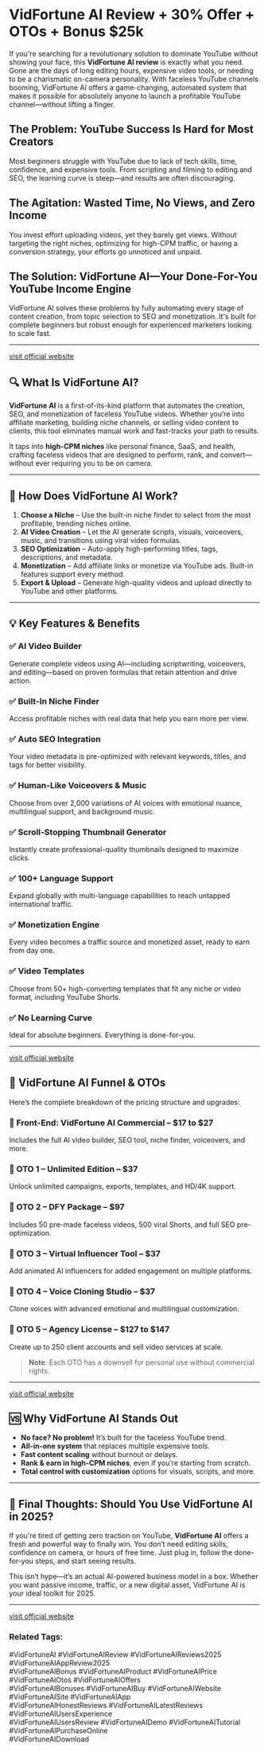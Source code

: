# VidFortune AI Review + 30% Offer + OTOs + Bonus $25k

If you're searching for a revolutionary solution to dominate YouTube without showing your face, this **VidFortune AI review** is exactly what you need. Gone are the days of long editing hours, expensive video tools, or needing to be a charismatic on-camera personality. With faceless YouTube channels booming, VidFortune AI offers a game-changing, automated system that makes it possible for absolutely anyone to launch a profitable YouTube channel—without lifting a finger.

## The Problem: YouTube Success Is Hard for Most Creators  
Most beginners struggle with YouTube due to lack of tech skills, time, confidence, and expensive tools. From scripting and filming to editing and SEO, the learning curve is steep—and results are often discouraging.

## The Agitation: Wasted Time, No Views, and Zero Income  
You invest effort uploading videos, yet they barely get views. Without targeting the right niches, optimizing for high-CPM traffic, or having a conversion strategy, your efforts go unnoticed and unpaid.

## The Solution: VidFortune AI—Your Done-For-You YouTube Income Engine  
VidFortune AI solves these problems by fully automating every stage of content creation, from topic selection to SEO and monetization. It's built for complete beginners but robust enough for experienced marketers looking to scale fast.

---
[visit official website](https://gloriareview.com/vidfortune-ai-review/)

## 🔍 What Is VidFortune AI?

**VidFortune AI** is a first-of-its-kind platform that automates the creation, SEO, and monetization of faceless YouTube videos. Whether you’re into affiliate marketing, building niche channels, or selling video content to clients, this tool eliminates manual work and fast-tracks your path to results.

It taps into **high-CPM niches** like personal finance, SaaS, and health, crafting faceless videos that are designed to perform, rank, and convert—without ever requiring you to be on camera.

---

## 🚀 How Does VidFortune AI Work?

1. **Choose a Niche** – Use the built-in niche finder to select from the most profitable, trending niches online.
2. **AI Video Creation** – Let the AI generate scripts, visuals, voiceovers, music, and transitions using viral video formulas.
3. **SEO Optimization** – Auto-apply high-performing titles, tags, descriptions, and metadata.
4. **Monetization** – Add affiliate links or monetize via YouTube ads. Built-in features support every method.
5. **Export & Upload** – Generate high-quality videos and upload directly to YouTube and other platforms.

---

## 💡 Key Features & Benefits

### ✅ AI Video Builder  
Generate complete videos using AI—including scriptwriting, voiceovers, and editing—based on proven formulas that retain attention and drive action.

### ✅ Built-In Niche Finder  
Access profitable niches with real data that help you earn more per view.

### ✅ Auto SEO Integration  
Your video metadata is pre-optimized with relevant keywords, titles, and tags for better visibility.

### ✅ Human-Like Voiceovers & Music  
Choose from over 2,000 variations of AI voices with emotional nuance, multilingual support, and background music.

### ✅ Scroll-Stopping Thumbnail Generator  
Instantly create professional-quality thumbnails designed to maximize clicks.

### ✅ 100+ Language Support  
Expand globally with multi-language capabilities to reach untapped international traffic.

### ✅ Monetization Engine  
Every video becomes a traffic source and monetized asset, ready to earn from day one.

### ✅ Video Templates  
Choose from 50+ high-converting templates that fit any niche or video format, including YouTube Shorts.

### ✅ No Learning Curve  
Ideal for absolute beginners. Everything is done-for-you.

---
[visit official website](https://gloriareview.com/vidfortune-ai-review/)


## 💸 VidFortune AI Funnel & OTOs

Here’s the complete breakdown of the pricing structure and upgrades:

### 🔹 Front-End: VidFortune AI Commercial – $17 to $27  
Includes the full AI video builder, SEO tool, niche finder, voiceovers, and more.

### 🔹 OTO 1 – Unlimited Edition – $37  
Unlock unlimited campaigns, exports, templates, and HD/4K support.

### 🔹 OTO 2 – DFY Package – $97  
Includes 50 pre-made faceless videos, 500 viral Shorts, and full SEO pre-optimization.

### 🔹 OTO 3 – Virtual Influencer Tool – $37  
Add animated AI influencers for added engagement on multiple platforms.

### 🔹 OTO 4 – Voice Cloning Studio – $37  
Clone voices with advanced emotional and multilingual customization.

### 🔹 OTO 5 – Agency License – $127 to $147  
Create up to 250 client accounts and sell video services at scale.

> **Note**: Each OTO has a downsell for personal use without commercial rights.

---
[visit official website](https://gloriareview.com/vidfortune-ai-review/)


## 🆚 Why VidFortune AI Stands Out

- **No face? No problem!** It’s built for the faceless YouTube trend.
- **All-in-one system** that replaces multiple expensive tools.
- **Fast content scaling** without burnout or delays.
- **Rank & earn in high-CPM niches**, even if you’re starting from scratch.
- **Total control with customization** options for visuals, scripts, and more.

---

## 📌 Final Thoughts: Should You Use VidFortune AI in 2025?

If you're tired of getting zero traction on YouTube, **VidFortune AI** offers a fresh and powerful way to finally win. You don’t need editing skills, confidence on camera, or hours of free time. Just plug in, follow the done-for-you steps, and start seeing results.

This isn’t hype—it’s an actual AI-powered business model in a box. Whether you want passive income, traffic, or a new digital asset, VidFortune AI is your ideal toolkit for 2025.

---
[visit official website](https://gloriareview.com/vidfortune-ai-review/)


### Related Tags:  
#VidFortuneAI #VidFortuneAIReview #VidFortuneAIReviews2025 #VidFortuneAIAppReview2025  
#VidFortuneAIBonus #VidFortuneAIProduct #VidFortuneAIPrice #VidFortuneAIOtos #VidFortuneAIOffers  
#VidFortuneAIBonuses #VidFortuneAIBuy #VidFortuneAIWebsite #VidFortuneAISite #VidFortuneAIApp  
#VidFortuneAIHonestReviews #VidFortuneAILatestReviews #VidFortuneAIUsersExperience  
#VidFortuneAIUsersReview #VidFortuneAIDemo #VidFortuneAITutorial #VidFortuneAIPurchaseOnline  
#VidFortuneAIDownload

